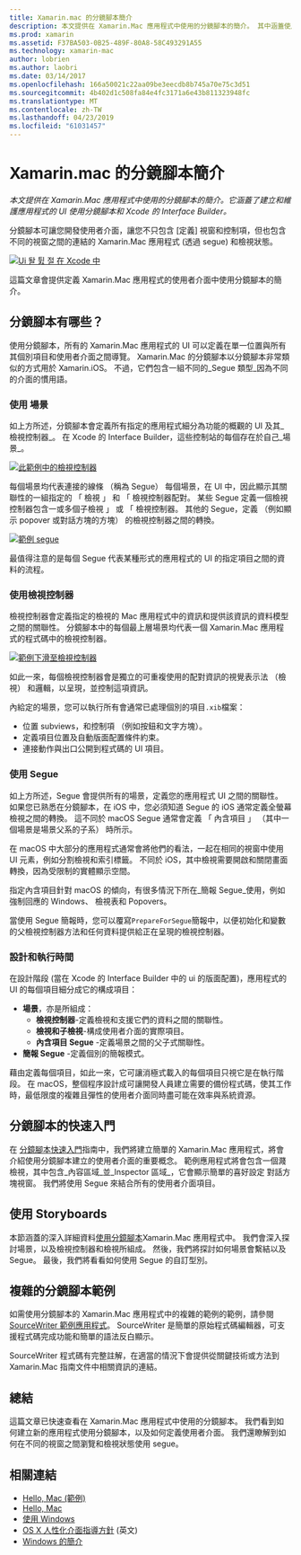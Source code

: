 ```yaml
---
title: Xamarin.mac 的分鏡腳本簡介
description: 本文提供在 Xamarin.Mac 應用程式中使用的分鏡腳本的簡介。 其中涵蓋使用分鏡腳本和 Xcode 的 Interface Builder 建立與維護應用程式的 UI。
ms.prod: xamarin
ms.assetid: F37BA503-0B25-489F-80A8-58C493291A55
ms.technology: xamarin-mac
author: lobrien
ms.author: laobri
ms.date: 03/14/2017
ms.openlocfilehash: 166a50021c22aa09be3eecdb8b745a70e75c3d51
ms.sourcegitcommit: 4b402d1c508fa84e4fc3171a6e43b811323948fc
ms.translationtype: MT
ms.contentlocale: zh-TW
ms.lasthandoff: 04/23/2019
ms.locfileid: "61031457"
---
```

# <a name="introduction-to-storyboards-in-xamarinmac"></a>Xamarin.mac 的分鏡腳本簡介

_本文提供在 Xamarin.Mac 應用程式中使用的分鏡腳本的簡介。它涵蓋了建立和維護應用程式的 UI 使用分鏡腳本和 Xcode 的 Interface Builder。_

分鏡腳本可讓您開發使用者介面，讓您不只包含 [定義] 視窗和控制項，但也包含不同的視窗之間的連結的 Xamarin.Mac 應用程式 (透過 segue) 和檢視狀態。

[![](images/intro01.png "Ui 돨 튌 절 在 Xcode 中")](images/intro01.png#lightbox)

這篇文章會提供定義 Xamarin.Mac 應用程式的使用者介面中使用分鏡腳本的簡介。

<a name="What-are-Storyboards" />

## <a name="what-are-storyboards"></a>分鏡腳本有哪些？

使用分鏡腳本，所有的 Xamarin.Mac 應用程式的 UI 可以定義在單一位置與所有其個別項目和使用者介面之間導覽。 Xamarin.Mac 的分鏡腳本以分鏡腳本非常類似的方式用於 Xamarin.iOS。 不過，它們包含一組不同的_Segue 類型_因為不同的介面的慣用語。

<a name="Working-with-Scenes" />

### <a name="working-with-scenes"></a>使用 場景

如上方所述，分鏡腳本會定義所有指定的應用程式細分為功能的概觀的 UI 及其_檢視控制器_。 在 Xcode 的 Interface Builder，這些控制站的每個存在於自己_場景_。

[![](images/intro02.png "此範例中的檢視控制器")](images/intro02.png#lightbox)

每個場景均代表連接的線條 （稱為 Segue） 每個場景，在 UI 中，因此顯示其關聯性的一組指定的 「 檢視 」 和 「 檢視控制器配對。 某些 Segue 定義一個檢視控制器包含一或多個子檢視 」 或 「 檢視控制器。 其他的 Segue，定義 （例如顯示 popover 或對話方塊的方塊） 的檢視控制器之間的轉換。 

[![](images/intro03.png "範例 segue")](images/intro03.png#lightbox)

最值得注意的是每個 Segue 代表某種形式的應用程式的 UI 的指定項目之間的資料的流程。

<a name="Working-with-View-Controllers" />

### <a name="working-with-view-controllers"></a>使用檢視控制器

檢視控制器會定義指定的檢視的 Mac 應用程式中的資訊和提供該資訊的資料模型之間的關聯性。 分鏡腳本中的每個最上層場景均代表一個 Xamarin.Mac 應用程式的程式碼中的檢視控制器。

[![](images/intro04.png "範例下滑至檢視控制器")](images/intro04.png#lightbox)

如此一來，每個檢視控制器會是獨立的可重複使用的配對資訊的視覺表示法 （檢視） 和邏輯，以呈現，並控制這項資訊。

內給定的場景，您可以執行所有會通常已處理個別的項目`.xib`檔案： 

 - 位置 subviews，和控制項 （例如按鈕和文字方塊）。
 - 定義項目位置及自動版面配置條件約束。
 - 連接動作與出口公開到程式碼的 UI 項目。

<a name="Working-with-Segues" />

### <a name="working-with-segues"></a>使用 Segue

如上方所述，Segue 會提供所有的場景，定義您的應用程式 UI 之間的關聯性。 如果您已熟悉在分鏡腳本，在 iOS 中，您必須知道 Segue 的 iOS 通常定義全螢幕檢視之間的轉換。 這不同於 macOS Segue 通常會定義 「 內含項目 」 （其中一個場景是場景父系的子系） 時所示。

在 macOS 中大部分的應用程式通常會將他們的看法，一起在相同的視窗中使用 UI 元素，例如分割檢視和索引標籤。 不同於 iOS，其中檢視需要開啟和關閉畫面轉換，因為受限制的實體顯示空間。

指定內含項目針對 macOS 的傾向，有很多情況下所在_簡報 Segue_使用，例如強制回應的 Windows、 檢視表和 Popovers。

當使用 Segue 簡報時，您可以覆寫`PrepareForSegue`簡報中，以便初始化和變數的父檢視控制器方法和任何資料提供給正在呈現的檢視控制器。

<a name="Design-and-Run-Times" />

### <a name="design-and-run-times"></a>設計和執行時間

在設計階段 (當在 Xcode 的 Interface Builder 中的 ui 的版面配置)，應用程式的 UI 的每個項目細分成它的構成項目：

- **場景**，亦是所組成：
    - **檢視控制器**-定義檢視和支援它們的資料之間的關聯性。
    - **檢視和子檢視**-構成使用者介面的實際項目。
    - **內含項目 Segue** -定義場景之間的父子式關聯性。
- **簡報 Segue** -定義個別的簡報模式。 

藉由定義每個項目，如此一來，它可讓消極式載入的每個項目只視它是在執行階段。 在 macOS，整個程序設計成可讓開發人員建立需要的備份程式碼，使其工作時，最低限度的複雜且彈性的使用者介面同時盡可能在效率與系統資源。

<a name="Storyboard-Quick-Start" />

## <a name="storyboard-quick-start"></a>分鏡腳本的快速入門

在 [分鏡腳本快速入門](~/mac/platform/storyboards/quickstart.md)指南中，我們將建立簡單的 Xamarin.Mac 應用程式，將會介紹使用分鏡腳本建立的使用者介面的重要概念。 範例應用程式將會包含一個濺檢視，其中包含_內容區域_並_Inspector 區域_，它會顯示簡單的喜好設定 對話方塊視窗。 我們將使用 Segue 來結合所有的使用者介面項目。

<a name="Working-with-Storyboards" />

## <a name="working-with-storyboards"></a>使用 Storyboards

本節涵蓋的深入詳細資料[使用分鏡腳本](~/mac/platform/storyboards/indepth.md)Xamarin.Mac 應用程式中。 我們會深入探討場景，以及檢視控制器和檢視所組成。 然後，我們將探討如何場景會繫結以及 Segue。 最後，我們將看看如何使用 Segue 的自訂型別。 

<a name="Complex-Storyboard-Example" />

## <a name="complex-storyboard-example"></a>複雜的分鏡腳本範例

如需使用分鏡腳本的 Xamarin.Mac 應用程式中的複雜的範例的範例，請參閱[SourceWriter 範例應用程式](https://developer.xamarin.com/samples/mac/SourceWriter/)。 SourceWriter 是簡單的原始程式碼編輯器，可支援程式碼完成功能和簡單的語法反白顯示。

SourceWriter 程式碼有完整註解，在適當的情況下會提供從關鍵技術或方法到 Xamarin.Mac 指南文件中相關資訊的連結。

<a name="Summary" />

## <a name="summary"></a>總結

這篇文章已快速查看在 Xamarin.Mac 應用程式中使用的分鏡腳本。 我們看到如何建立新的應用程式使用分鏡腳本，以及如何定義使用者介面。 我們還瞭解到如何在不同的視窗之間瀏覽和檢視狀態使用 segue。


## <a name="related-links"></a>相關連結

- [Hello, Mac (範例)](https://developer.xamarin.com/samples/mac/Hello_Mac/)
- [Hello, Mac](~/mac/get-started/hello-mac.md)
- [使用 Windows](~/mac/user-interface/window.md)
- [OS X 人性化介面指導方針](https://developer.apple.com/library/mac/documentation/UserExperience/Conceptual/OSXHIGuidelines/) \(英文\)
- [Windows 的簡介](https://developer.apple.com/library/mac/documentation/Cocoa/Conceptual/WinPanel/Introduction.html#//apple_ref/doc/uid/10000031-SW1)

